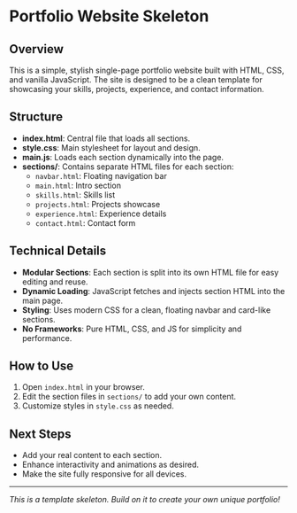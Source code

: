 # Portfolio Website Skeleton

## Overview

This is a simple, stylish single-page portfolio website built with HTML, CSS, and vanilla JavaScript. The site is designed to be a clean template for showcasing your skills, projects, experience, and contact information.

## Structure

- **index.html**: Central file that loads all sections.
- **style.css**: Main stylesheet for layout and design.
- **main.js**: Loads each section dynamically into the page.
- **sections/**: Contains separate HTML files for each section:
  - `navbar.html`: Floating navigation bar
  - `main.html`: Intro section
  - `skills.html`: Skills list
  - `projects.html`: Projects showcase
  - `experience.html`: Experience details
  - `contact.html`: Contact form

## Technical Details

- **Modular Sections**: Each section is split into its own HTML file for easy editing and reuse.
- **Dynamic Loading**: JavaScript fetches and injects section HTML into the main page.
- **Styling**: Uses modern CSS for a clean, floating navbar and card-like sections.
- **No Frameworks**: Pure HTML, CSS, and JS for simplicity and performance.

## How to Use

1. Open `index.html` in your browser.
2. Edit the section files in `sections/` to add your own content.
3. Customize styles in `style.css` as needed.

## Next Steps

- Add your real content to each section.
- Enhance interactivity and animations as desired.
- Make the site fully responsive for all devices.

---

_This is a template skeleton. Build on it to create your own unique portfolio!_
